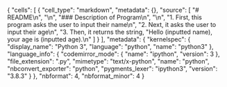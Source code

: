 {
 "cells": [
  {
   "cell_type": "markdown",
   "metadata": {},
   "source": [
    "# README\n",
    "\n",
    "### Description of Program\n",
    "\n",
    "1. First, this program asks the user to input their name\n",
    "2. Next, it asks the user to input their age\n",
    "3. Then, it returns the string, \"Hello (inputted name), your age is (inputted age).\n"
   ]
  }
 ],
 "metadata": {
  "kernelspec": {
   "display_name": "Python 3",
   "language": "python",
   "name": "python3"
  },
  "language_info": {
   "codemirror_mode": {
    "name": "ipython",
    "version": 3
   },
   "file_extension": ".py",
   "mimetype": "text/x-python",
   "name": "python",
   "nbconvert_exporter": "python",
   "pygments_lexer": "ipython3",
   "version": "3.8.3"
  }
 },
 "nbformat": 4,
 "nbformat_minor": 4
}
